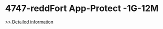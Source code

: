 # 4747-reddFort App-Protect -1G-12M
[>> Detailed information](https://secure.element5.com/esales/product.html?productid=300914792&affiliateid=200057808)